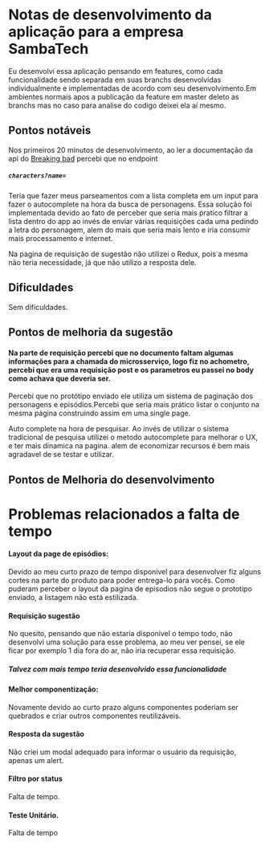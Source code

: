 # Notas de desenvolvimento da aplicação para a empresa SambaTech

Eu desenvolvi essa aplicação pensando em features, como cada funcionalidade sendo separada em suas branchs desenvolvidas individualmente e implementadas de acordo com seu desenvolvimento.Em ambientes normais apos a publicação da feature em master deleto as branchs mas no caso para analise do codigo deixei ela aí mesmo.

## Pontos notáveis

Nos primeiros 20 minutos de desenvolvimento, ao ler a documentação da api do [Breaking bad](https://breakingbadapi.com/Documentation)
percebi que no endpoint 
##### `characters?name=`
Teria que fazer meus parseamentos com a lista completa em um input para fazer o autocomplete na hora da busca de personagens.
Essa solução foi implementada devido ao fato de perceber que seria mais pratico filtrar a lista dentro do app ao invés de enviar várias requisições cada uma pedindo a letra do personagem, alem do mais que seria mais lento e iria consumir mais processamento e internet.

Na pagina de requisição de sugestão não utilizei o Redux, pois a mesma não teria necessidade, já que não utilizo a resposta dele.

## Dificuldades

Sem dificuldades.

## Pontos de melhoria da sugestão
#### Na parte de requisição percebi que no documento faltam algumas informações para a chamada do microsserviço, logo fiz no achometro, percebi que era uma requisição post e os parametros eu passei no body como achava que deveria ser.

Percebi que no protótipo enviado ele utiliza um sistema de paginação dos personagens e episódios.Percebi que seria mais prático listar o conjunto na mesma página construindo assim em uma single page.

Auto complete na hora de pesquisar.
Ao invés de utilizar o sistema tradicional de pesquisa utilizei o metodo autocomplete para melhorar o UX, e ter mais dinamica na pagina. alem de economizar recursos é bem mais agradavel de se testar e utilizar.

## Pontos de Melhoria do desenvolvimento

# Problemas relacionados a falta de tempo

#### Layout da page de episódios:
Devido ao meu curto prazo de tempo disponivel para desenvolver fiz alguns cortes na parte do produto para poder entrega-lo para vocês.
Como puderam perceber o layout da pagina de episodios não segue o prototipo enviado, a listagem não está estilizada.

#### Requisição sugestão
No quesito, pensando que não estaria disponível o tempo todo, não desenvolvi uma solução para esse problema, ao meu ver pensei, se ele ficar por exemplo 1 dia fora do ar, não iria recuperar essa requisição.
##### Talvez com mais tempo teria desenvolvido essa funcionalidade

#### Melhor componentização: 
Novamente devido ao curto prazo alguns componentes poderiam ser quebrados e criar outros componentes reutilizáveis.

#### Resposta da sugestão
Não criei um modal adequado para informar o usuário da requisição, apenas um alert.

#### Filtro por status
Falta de tempo.

#### Teste Unitário.
Falta de tempo
